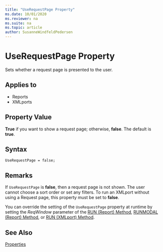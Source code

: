 ```yaml
---
title: "UseRequestPage Property"
ms.date: 10/01/2020
ms.reviewer: na
ms.suite: na
ms.topic: article
author: SusanneWindfeldPedersen
---
```


# UseRequestPage Property

Sets whether a request page is presented to the user.  
  
## Applies to  
  
- Reports  
- XMLports  
  
## Property Value  

**True** if you want to show a request page; otherwise, **false**. The default is **true**.

## Syntax

```AL
UseRequestPage = false;
```  
  
## Remarks  

If `UseRequestPage` is **false**, then a request page is not shown. The user cannot choose a sort order or set any filters. To run an XMLport without using a Request page, this property must be set to **false**.
  
You can override the setting of the `UseRequestPage` property at runtime by setting the *ReqWindow* parameter of the [RUN (Report) Method](../methods-auto/report/report-run-method.md), [RUNMODAL (Report) Method](../methods-auto/report/report-runmodal-method.md), or [RUN (XMLport) Method](../methods-auto/xmlport/xmlport-run-method.md).

## See Also

[Properties](devenv-properties.md)  